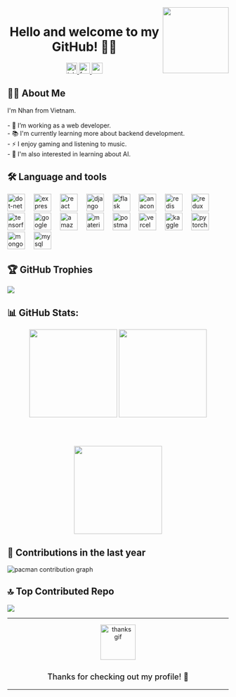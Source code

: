 <img align="right" height="150" src="https://media.giphy.com/media/M9gbBd9nbDrOTu1Mqx/giphy.gif"  />

<h1 align="center">Hello and welcome to my GitHub! 👨‍💻</h1>

<div align="center">
  <a href="https://www.linkedin.com/in/nhan-dang-to-7512b734b/" target="_blank">
    <img src="https://img.shields.io/static/v1?message=LinkedIn&logo=linkedin&label=&color=0077B5&logoColor=white&labelColor=&style=for-the-badge" height="25" alt="linkedin logo"  />
  </a>
  <a href="https://www.facebook.com/nhan.dangto/" target="_blank">
    <img src="https://img.shields.io/static/v1?message=Facebook&logo=facebook&label=&color=1877F2&logoColor=white&labelColor=&style=for-the-badge" height="25" alt="facebook logo"  />
  </a>
  <a href="dangtonhan2002@gmail.com" target="_blank">
    <img src="https://img.shields.io/static/v1?message=Gmail&logo=gmail&label=&color=D14836&logoColor=white&labelColor=&style=for-the-badge" height="25" alt="gmail logo"  />
  </a>
</div>

<h2 align="left">👩‍💻 About Me</h2>

<p align="left">
  I'm Nhan from Vietnam.<br><br>
  - 🔭 I’m working as a web developer.  <br>
  - 📚 I'm currently learning more about backend development.  <br>
  - ⚡ I enjoy gaming and listening to music.  <br>
  - 🤖 I'm also interested in learning about AI.
</p>

<h2 align="left">🛠 Language and tools</h2>

<div align="left">
  <img src="https://cdn.jsdelivr.net/gh/devicons/devicon/icons/dot-net/dot-net-plain-wordmark.svg" height="40" alt="dot-net logo"  />
  <img width="12" />
  <img src="https://skillicons.dev/icons?i=express" height="40" alt="express logo"  />
  <img width="12" />
  <img src="https://cdn.simpleicons.org/react/61DAFB" height="40" alt="react logo"  />
  <img width="12" />
  <img src="https://skillicons.dev/icons?i=django" height="40" alt="django logo"  />
  <img width="12" />
  <img src="https://skillicons.dev/icons?i=flask" height="40" alt="flask logo"  />
  <img width="12" />
  <img src="https://cdn.simpleicons.org/anaconda/44A833" height="40" alt="anaconda logo"  />
  <img width="12" />
  <img src="https://skillicons.dev/icons?i=redis" height="40" alt="redis logo"  />
  <img width="12" />
  <img src="https://skillicons.dev/icons?i=redux" height="40" alt="redux logo"  />
  <img width="12" />
  <img src="https://cdn.jsdelivr.net/gh/devicons/devicon/icons/tensorflow/tensorflow-original.svg" height="40" alt="tensorflow logo"  />
  <img width="12" />
  <img src="https://skillicons.dev/icons?i=gcp" height="40" alt="googlecloud logo"  />
  <img width="12" />
  <img src="https://skillicons.dev/icons?i=aws" height="40" alt="amazonwebservices logo"  />
  <img width="12" />
  <img src="https://skillicons.dev/icons?i=materialui" height="40" alt="materialui logo"  />
  <img width="12" />
  <img src="https://skillicons.dev/icons?i=postman" height="40" alt="postman logo"  />
  <img width="12" />
  <img src="https://skillicons.dev/icons?i=vercel" height="40" alt="vercel logo"  />
  <img width="12" />
  <img src="https://cdn.simpleicons.org/kaggle/20BEFF" height="40" alt="kaggle logo"  />
  <img width="12" />
  <img src="https://cdn.simpleicons.org/pytorch/EE4C2C" height="40" alt="pytorch logo"  />
  <img width="12" />
  <img src="https://skillicons.dev/icons?i=mongodb" height="40" alt="mongodb logo"  />
  <img width="12" />
  <img src="https://skillicons.dev/icons?i=mysql" height="40" alt="mysql logo"  />
</div>

<h2>🏆 GitHub Trophies</h2>
<img src="https://github-profile-trophy.vercel.app/?username=HitDrama&theme=dracula&no-frame=false&no-bg=false&margin-w=4" />

<h2>📊 GitHub Stats:</h2>
<div align="center">

  <!-- Hàng 1: Hai biểu đồ nằm cạnh nhau -->
  <img src="https://github-readme-stats.vercel.app/api?username=HitDrama&theme=nightowl&hide_border=false&include_all_commits=true&count_private=false" height="200" />
  <img src="https://nirzak-streak-stats.vercel.app/?user=HitDrama&theme=nightowl&hide_border=false" height="200" />

  <br/><br/>

  <!-- Hàng 2: Một biểu đồ duy nhất -->
  <img src="https://github-readme-stats.vercel.app/api/top-langs/?username=HitDrama&theme=nightowl&hide_border=false&include_all_commits=true&count_private=false&layout=compact" height="200" />

</div>


<!-- <h2>✍️ Random Dev Quote</h2>
<img src="https://quotes-github-readme.vercel.app/api?type=horizontal&theme=radical" /> -->

<h2 align="left">📅 Contributions in the last year</h3>


<picture>
  <source media="(prefers-color-scheme: dark)" srcset="https://raw.githubusercontent.com/HitDrama/Dang-To-Nhan/output/pacman-contribution-graph-dark.svg">
  <source media="(prefers-color-scheme: dark)" srcset="https://raw.githubusercontent.com/HitDrama/Dang-To-Nhan/output/pacman-contribution-graph.svg">
  <img alt="pacman contribution graph" src="https://raw.githubusercontent.com/HitDrama/Dang-To-Nhan/output/pacman-contribution-graph.svg">
</picture>

<h2>🔝 Top Contributed Repo</h2>
<img src="https://github-contributor-stats.vercel.app/api?username=HitDrama&limit=5&theme=tokyonight&combine_all_yearly_contributions=true" />




<hr/>

<div align="center">
  <img src="https://i.imgflip.com/65efzo.gif" height="80" alt="thanks gif" style="margin-bottom: 10px;" />
  <p style="font-size: 18px; font-weight: 500;">Thanks for checking out my profile! 🙌</p>
</div>

<hr/>


<!-- Proudly created with GPRM ( https://gprm.itsvg.in ) -->

